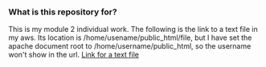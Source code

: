 ### What is this repository for? ###
This is my module 2 individual work.
The following is the link to a text file in my aws.
Its location is /home/usename/public_html/file, but I have set the apache document root to /home/username/public_html, so the username won't show in the url.
[Link for a text file](http://54.198.55.156/a.txt)